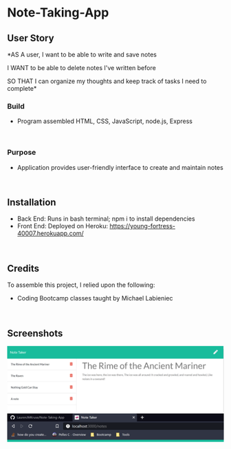 # Note-Taking-App


## User Story
*AS A user, I want to be able to write and save notes

I WANT to be able to delete notes I've written before

SO THAT I can organize my thoughts and keep track of tasks I need to complete*
<br>

### Build
* Program assembled HTML, CSS, JavaScript, node.js, Express

<br>

### Purpose
* Application provides user-friendly interface to create and maintain notes
<br>

## Installation
* Back End: Runs in bash terminal; npm i to install dependencies
* Front End: Deployed on Heroku: https://young-fortress-40007.herokuapp.com/
<br>


## Credits
To assemble this project, I relied upon the following:
* Coding Bootcamp classes taught by Michael Labieniec
<br>

## Screenshots
![Note Taker](./public/assets/note-taker-screenshot.png)
<br>
![Browser Tab with Favicon](./public/assets/favicon-close-up.png)
